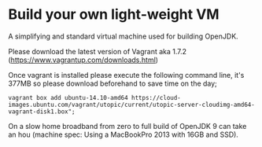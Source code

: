 # Build your own light-weight VM

A simplifying and standard virtual machine used for building OpenJDK.

Please download the latest version of Vagrant aka 1.7.2 (https://www.vagrantup.com/downloads.html)

Once vagrant is installed please execute the following command line, it's 377MB so please download beforehand to save time on the day;

```vagrant box add ubuntu-14.10-amd64 https://cloud-images.ubuntu.com/vagrant/utopic/current/utopic-server-cloudimg-amd64-vagrant-disk1.box";```

On a slow home broadband from zero to full build of OpenJDK 9 can take an hou (machine spec: Using a MacBookPro 2013 with 16GB and SSD).
